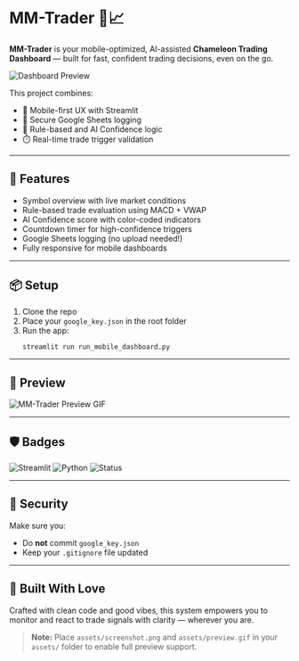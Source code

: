 # MM-Trader 🦎📈

**MM-Trader** is your mobile-optimized, AI-assisted **Chameleon Trading Dashboard** — built for fast, confident trading decisions, even on the go.

![Dashboard Preview](assets/screenshot.png)

This project combines:
- 📱 Mobile-first UX with Streamlit
- 🔐 Secure Google Sheets logging
- 🤖 Rule-based and AI Confidence logic
- ⏱️ Real-time trade trigger validation

---

## 🚀 Features
- Symbol overview with live market conditions
- Rule-based trade evaluation using MACD + VWAP
- AI Confidence score with color-coded indicators
- Countdown timer for high-confidence triggers
- Google Sheets logging (no upload needed!)
- Fully responsive for mobile dashboards

---

## 📦 Setup
1. Clone the repo
2. Place your `google_key.json` in the root folder
3. Run the app:
   ```bash
   streamlit run run_mobile_dashboard.py
   ```

---

## 🎥 Preview
![MM-Trader Preview GIF](assets/preview.gif)

---

## 🛡️ Badges
![Streamlit](https://img.shields.io/badge/Built%20with-Streamlit-FF4B4B?style=flat-square&logo=streamlit&logoColor=white)
![Python](https://img.shields.io/badge/Python-3.9+-blue?style=flat-square&logo=python&logoColor=white)
![Status](https://img.shields.io/badge/Status-In%20Progress-yellow?style=flat-square)

---

## 🔐 Security
Make sure you:
- Do **not** commit `google_key.json`
- Keep your `.gitignore` file updated

---

## 📱 Built With Love
Crafted with clean code and good vibes, this system empowers you to monitor and react to trade signals with clarity — wherever you are.

> **Note:** Place `assets/screenshot.png` and `assets/preview.gif` in your `assets/` folder to enable full preview support.

